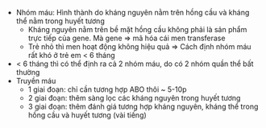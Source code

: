 - Nhóm máu: Hình thành do kháng nguyên nằm trên hồng cầu và kháng thể nằm trong huyết tương
	- Kháng nguyên nằm trên bề mặt hồng cầu không phải là sản phẩm trực tiếp của gene. Mà gene => mã hóa cái men transferase
	- Trẻ nhỏ thì men hoạt động không hiệu quả => Cách định nhóm máu rất khó ở trẻ em < 6 tháng  
- < 6 tháng thì có thể định ra cả 2 nhóm máu, do có 2 nhóm quần thể bất thường
- Truyền máu
	- 1 giai đoạn: chỉ cần tương hợp ABO thôi ~ 5-10p
	- 2 giai đoạn: thêm sàng lọc các kháng nguyên trong huyết tương
	- 3 giai đoạn: thêm đánh giá tương hợp kháng nguyên, kháng thể trong hồng cầu và huyết tương (vài tiếng)

